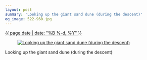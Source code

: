 ```yaml
---
layout: post
summary: 'Looking up the giant sand dune (during the descent)'
og_image: 522-960.jpg
---
```


<p>
 <time>
  <a href="/522">
   {{ page.date | date: "%B %-d, %Y" }}
  </a>
 </time>
 <a href="/522">
  <figure data-taken="8/14/2016">
   <img alt="Looking up the giant sand dune (during the descent)" sizes="(min-width: 700px) 50vw, calc(100vw - 2rem)" src="{{ site.assets_url }}/522-480.jpg" srcset="{{ site.assets_url }}/522-240.jpg 240w, {{ site.assets_url }}/522-480.jpg 480w, {{ site.assets_url }}/522-720.jpg 720w, {{ site.assets_url }}/522-960.jpg 960w"/>
  </figure>
 </a>
 <span>
  Looking up the giant sand dune (during the descent)
 </span>
</p>
